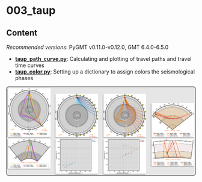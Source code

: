 # 003_taup

## Content

_Recommended versions_: PyGMT v0.11.0-v0.12.0, GMT 6.4.0-6.5.0

- **[taup_path_curve.py](https://github.com/yvonnefroehlich/gmt-pygmt-plotting/tree/main/003_taup/taup_path_curve.py)**: Calculating and plotting of travel paths and travel time curves
- **[taup_color.py](https://github.com/yvonnefroehlich/gmt-pygmt-plotting/tree/main/003_taup/taup_color.py)**: Setting up a dictionary to assign colors the seismological phases

![](https://github.com/yvonnefroehlich/gmt-pygmt-plotting/raw/main/_images/github_maps_readme_003taup.png)
